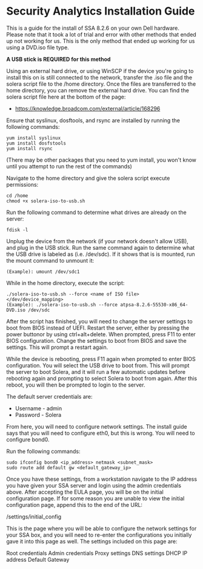 # Security Analytics Installation Guide
This is a guide for the install of SSA 8.2.6 on your own Dell hardware. Please note that it took a lot of trial and error with other methods
that ended up not working for us. This is the only method that ended up working for us using a DVD.iso file type.

**A USB stick is REQUIRED for this method**

Using an external hard drive, or using WinSCP if the device you're going to install this on is still connected to the network, transfer
the .iso file and the solera script file to the /home directory. Once the files are transferred to the home directory, you can remove the
external hard drive. You can find the solera script file here at the bottom of the page:

- https://knowledge.broadcom.com/external/article/168296

Ensure that syslinux, dosftools, and rsync are installed by running the following commands:
```
yum install syslinux
yum install dosfstools
yum install rsync
```
(There may be other packages that you need to yum install, you won't know until you attempt to run the rest of the commands)

Navigate to the home directory and give the solera script execute permissions:
```
cd /home
chmod +x solera-iso-to-usb.sh
```
Run the following command to determine what drives are already on the server:
```
fdisk -l
```
Unplug the device from the network (if your network doesn't allow USB), and plug in the USB stick. Run the same command again to
determine what the USB drive is labeled as (i.e. /dev/sdc). If it shows that is is mounted, run the mount command to unmount it:
```
(Example): umount /dev/sdc1
```
While in the home directory, execute the script:
```
./solera-iso-to-usb.sh --force <name of ISO file> </dev/device_mapping>
(Example): ./solera-iso-to-usb.sh --force atpsa-8.2.6-55530-x86_64-DVD.iso /dev/sdc
```
After the script has finished, you will need to change the server settings to boot from BIOS instead of UEFI. Restart the server, either by pressing the 
power buttonor by using ctrl+alt+delete. When prompted, press F11 to enter BIOS configuration. Change the settings to boot from BIOS and save the settings.
This will prompt a restart again.

While the device is rebooting, press F11 again when prompted to enter BIOS configuration. You will select the USB drive to boot from. This will
prompt the server to boot Solera, and it will run a few automatic updates before rebooting again and prompting to select Solera to boot from again.
After this reboot, you will then be prompted to login to the server.

The default server credentials are:

- Username - admin
- Password - Solera

From here, you will need to configure network settings. The install guide says that you will need to configure eth0, but this is wrong. You
will need to configure bond0.

Run the following commands:
```
sudo ifconfig bond0 <ip_address> netmask <subnet_mask>
sudo route add default gw <default_gateway_ip>
```
Once you have these settings, from a workstation navigate to the IP address you have given your SSA server and login using the admin credentials
above. After accepting the EULA page, you will be on the initial configuration page. If for some reason you are unable to view the initial
configuration page, append this to the end of the URL:

/settings/initial_config

This is the page where you will be able to configure the network settings for your SSA box, and you will need to re-enter the configurations
you initially gave it into this page as well. The settings included on this page are:

Root credentials
Admin credentials
Proxy settings
DNS settings
DHCP
IP address
Default Gateway
